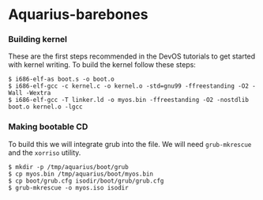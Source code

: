 # Aquarius-barebones

### Building kernel
These are the first steps recommended in the DevOS tutorials to get started with kernel writing. To build the kernel follow these steps:
```shell
$ i686-elf-as boot.s -o boot.o
$ i686-elf-gcc -c kernel.c -o kernel.o -std=gnu99 -ffreestanding -O2 -Wall -Wextra
$ i686-elf-gcc -T linker.ld -o myos.bin -ffreestanding -O2 -nostdlib boot.o kernel.o -lgcc
```
### Making bootable CD

To build this we will integrate grub into the file. We will need `grub-mkrescue` and the `xorriso` utility.

```shell
$ mkdir -p /tmp/aquarius/boot/grub
$ cp myos.bin /tmp/aquarius/boot/myos.bin
$ cp boot/grub.cfg isodir/boot/grub/grub.cfg
$ grub-mkrescue -o myos.iso isodir
```
